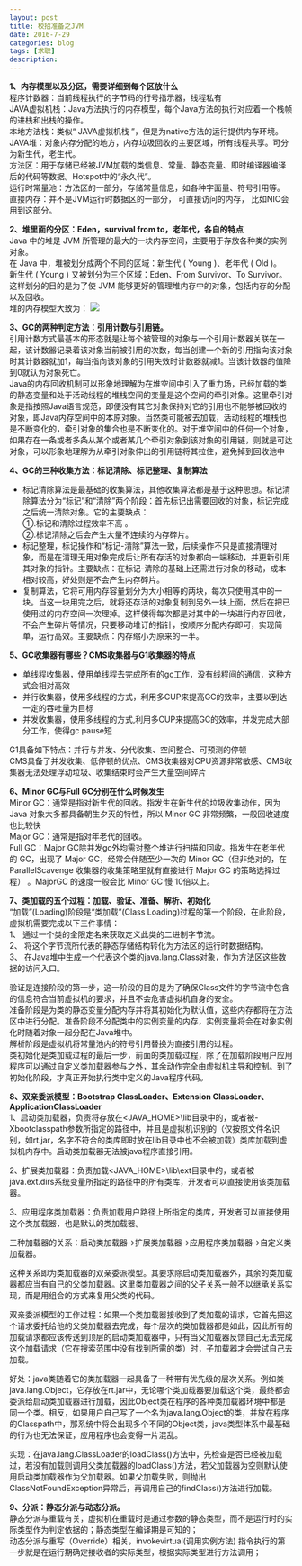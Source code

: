```yaml
---
layout: post
title: 校招准备之JVM
date: 2016-7-29
categories: blog
tags: [求职]
description: 
---
```


**1、内存模型以及分区，需要详细到每个区放什么**          
程序计数器：当前线程执行的字节码的行号指示器，线程私有                           
JAVA虚拟机栈：Java方法执行的内存模型，每个Java方法的执行对应着一个栈帧的进栈和出栈的操作。        
本地方法栈：类似“ JAVA虚拟机栈 ”，但是为native方法的运行提供内存环境。         
JAVA堆：对象内存分配的地方，内存垃圾回收的主要区域，所有线程共享。可分为新生代，老生代。            
方法区：用于存储已经被JVM加载的类信息、常量、静态变量、即时编译器编译后的代码等数据。Hotspot中的“永久代”。    
运行时常量池：方法区的一部分，存储常量信息，如各种字面量、符号引用等。           
直接内存：并不是JVM运行时数据区的一部分， 可直接访问的内存， 比如NIO会用到这部分。               

**2、堆里面的分区：Eden，survival from to，老年代，各自的特点**                    
Java 中的堆是 JVM 所管理的最大的一块内存空间，主要用于存放各种类的实例对象。                
在 Java 中，堆被划分成两个不同的区域：新生代 ( Young )、老年代 ( Old )。                 
新生代 ( Young )   又被划分为三个区域：Eden、From Survivor、To Survivor。              
这样划分的目的是为了使 JVM 能够更好的管理堆内存中的对象，包括内存的分配以及回收。   
堆的内存模型大致为：
![](http://incdn1.b0.upaiyun.com/2015/01/0cdfa00b1ed116f15a884cb6b0262df7.png)          

**3、GC的两种判定方法：引用计数与引用链。**             
引用计数方式最基本的形态就是让每个被管理的对象与一个引用计数器关联在一起，该计数器记录着该对象当前被引用的次数，每当创建一个新的引用指向该对象时其计数器就加1，每当指向该对象的引用失效时计数器就减1。当该计数器的值降到0就认为对象死亡。             
Java的内存回收机制可以形象地理解为在堆空间中引入了重力场，已经加载的类的静态变量和处于活动线程的堆栈空间的变量是这个空间的牵引对象。这里牵引对象是指按照Java语言规范，即便没有其它对象保持对它的引用也不能够被回收的对象，即Java内存空间中的本原对象。当然类可能被去加载，活动线程的堆栈也是不断变化的，牵引对象的集合也是不断变化的。对于堆空间中的任何一个对象，如果存在一条或者多条从某个或者某几个牵引对象到该对象的引用链，则就是可达对象，可以形象地理解为从牵引对象伸出的引用链将其拉住，避免掉到回收池中               


**4、GC的三种收集方法：标记清除、标记整理、复制算法**          

- 标记清除算法是最基础的收集算法，其他收集算法都是基于这种思想。标记清除算法分为“标记”和“清除”两个阶段：首先标记出需要回收的对象，标记完成之后统一清除对象。它的主要缺点：            
①.标记和清除过程效率不高 。                      
②.标记清除之后会产生大量不连续的内存碎片。       
- 标记整理，标记操作和“标记-清除”算法一致，后续操作不只是直接清理对象，而是在清理无用对象完成后让所有存活的对象都向一端移动，并更新引用其对象的指针。主要缺点：在标记-清除的基础上还需进行对象的移动，成本相对较高，好处则是不会产生内存碎片。                           
- 复制算法，它将可用内存容量划分为大小相等的两块，每次只使用其中的一块。当这一块用完之后，就将还存活的对象复制到另外一块上面，然后在把已使用过的内存空间一次理掉。这样使得每次都是对其中的一块进行内存回收，不会产生碎片等情况，只要移动堆订的指针，按顺序分配内存即可，实现简单，运行高效。主要缺点：内存缩小为原来的一半。           


**5、GC收集器有哪些？CMS收集器与G1收集器的特点**           

- 单线程收集器，使用单线程去完成所有的gc工作，没有线程间的通信，这种方式会相对高效
- 并行收集器，使用多线程的方式，利用多CUP来提高GC的效率，主要以到达一定的吞吐量为目标
- 并发收集器，使用多线程的方式,利用多CUP来提高GC的效率，并发完成大部分工作，使得gc pause短       

G1具备如下特点：并行与并发、分代收集、空间整合、可预测的停顿        
CMS具备了并发收集、低停顿的优点、CMS收集器对CPU资源非常敏感、CMS收集器无法处理浮动垃圾、收集结束时会产生大量空间碎片         


**6、Minor GC与Full GC分别在什么时候发生**              
Minor GC：通常是指对新生代的回收。指发生在新生代的垃圾收集动作，因为 Java 对象大多都具备朝生夕灭的特性，所以 Minor GC 非常频繁，一般回收速度也比较快            
Major GC：通常是指对年老代的回收。                  
Full GC：Major GC除并发gc外均需对整个堆进行扫描和回收。指发生在老年代的 GC，出现了 Major GC，经常会伴随至少一次的 Minor GC（但非绝对的，在 ParallelScavenge 收集器的收集策略里就有直接进行 Major GC 的策略选择过程） 。MajorGC 的速度一般会比 Minor GC 慢 10倍以上。                 

**7、类加载的五个过程：加载、验证、准备、解析、初始化**          
“加载”(Loading)阶段是“类加载”(Class Loading)过程的第一个阶段，在此阶段，虚拟机需要完成以下三件事情：     
1、 通过一个类的全限定名来获取定义此类的二进制字节流。                  
2、 将这个字节流所代表的静态存储结构转化为方法区的运行时数据结构。                   
3、 在Java堆中生成一个代表这个类的java.lang.Class对象，作为方法区这些数据的访问入口。        

验证是连接阶段的第一步，这一阶段的目的是为了确保Class文件的字节流中包含的信息符合当前虚拟机的要求，并且不会危害虚拟机自身的安全。           
准备阶段是为类的静态变量分配内存并将其初始化为默认值，这些内存都将在方法区中进行分配。准备阶段不分配类中的实例变量的内存，实例变量将会在对象实例化时随着对象一起分配在Java堆中。           
解析阶段是虚拟机将常量池内的符号引用替换为直接引用的过程。              
类初始化是类加载过程的最后一步，前面的类加载过程，除了在加载阶段用户应用程序可以通过自定义类加载器参与之外，其余动作完全由虚拟机主导和控制。到了初始化阶段，才真正开始执行类中定义的Java程序代码。             


**8、双亲委派模型：Bootstrap ClassLoader、Extension ClassLoader、ApplicationClassLoader**                
1、启动类加载器，负责将存放在<JAVA_HOME>\lib目录中的，或者被-Xbootclasspath参数所指定的路径中，并且是虚拟机识别的（仅按照文件名识别，如rt.jar，名字不符合的类库即时放在lib目录中也不会被加载）类库加载到虚拟机内存中。启动类加载器无法被java程序直接引用。  

2、扩展类加载器：负责加载<JAVA_HOME>\lib\ext目录中的，或者被java.ext.dirs系统变量所指定的路径中的所有类库，开发者可以直接使用该类加载器。

3、应用程序类加载器：负责加载用户路径上所指定的类库，开发者可以直接使用这个类加载器，也是默认的类加载器。

三种加载器的关系：启动类加载器->扩展类加载器->应用程序类加载器->自定义类加载器。   

这种关系即为类加载器的双亲委派模型。其要求除启动类加载器外，其余的类加载器都应当有自己的父类加载器。这里类加载器之间的父子关系一般不以继承关系实现，而是用组合的方式来复用父类的代码。          

双亲委派模型的工作过程：如果一个类加载器接收到了类加载的请求，它首先把这个请求委托给他的父类加载器去完成，每个层次的类加载器都是如此，因此所有的加载请求都应该传送到顶层的启动类加载器中，只有当父加载器反馈自己无法完成这个加载请求（它在搜索范围中没有找到所需的类）时，子加载器才会尝试自己去加载。          

好处：java类随着它的类加载器一起具备了一种带有优先级的层次关系。例如类java.lang.Object，它存放在rt.jar中，无论哪个类加载器要加载这个类，最终都会委派给启动类加载器进行加载，因此Object类在程序的各种类加载器环境中都是同一个类。相反，如果用户自己写了一个名为java.lang.Object的类，并放在程序的Classpath中，那系统中将会出现多个不同的Object类，java类型体系中最基础的行为也无法保证，应用程序也会变得一片混乱。       

实现：在java.lang.ClassLoader的loadClass()方法中，先检查是否已经被加载过，若没有加载则调用父类加载器的loadClass()方法，若父加载器为空则默认使用启动类加载器作为父加载器。如果父加载失败，则抛出ClassNotFoundException异常后，再调用自己的findClass()方法进行加载。            


**9、分派：静态分派与动态分派。**           
静态分派与重载有关，虚拟机在重载时是通过参数的静态类型，而不是运行时的实际类型作为判定依据的；静态类型在编译期是可知的；               
动态分派与重写（Override）相关，invokevirtual(调用实例方法)                 指令执行的第一步就是在运行期确定接收者的实际类型，根据实际类型进行方法调用；              